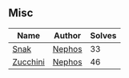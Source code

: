 ## Misc
| Name                         | Author                                             | Solves |
|------------------------------|----------------------------------------------------|--------|
| [Snak](snak)                     | [Nephos](https://github.com/HaraldMR) | 33     |
| [Zucchini](zucchini)             | [Nephos](https://github.com/HaraldMR) | 46     |